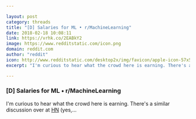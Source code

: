 ```yaml
---

layout: post
category: threads
title: "[D] Salaries for ML • r/MachineLearning"
date: 2018-02-18 10:08:11
link: https://vrhk.co/2EABkY2
image: https://www.redditstatic.com/icon.png
domain: reddit.com
author: "reddit"
icon: http://www.redditstatic.com/desktop2x/img/favicon/apple-icon-57x57.png
excerpt: "I'm curious to hear what the crowd here is earning. There's a similar discussion over at [HN](<https://news.ycombinator.com/item?id=16405213>) (yes,..."

---
```


### [D] Salaries for ML • r/MachineLearning

I'm curious to hear what the crowd here is earning. There's a similar discussion over at [HN](<https://news.ycombinator.com/item?id=16405213>) (yes,...